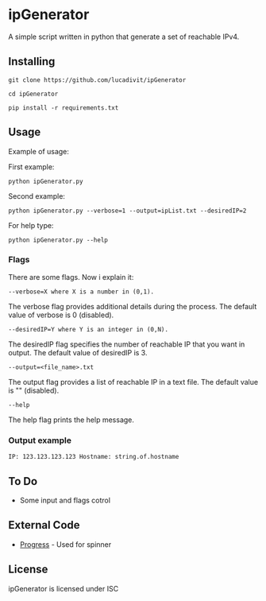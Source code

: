 # ipGenerator

A simple script written in python that generate a set of reachable IPv4.

## Installing

```
git clone https://github.com/lucadivit/ipGenerator

cd ipGenerator

pip install -r requirements.txt
```

## Usage

Example of usage:

First example:

```
python ipGenerator.py
```

Second example:
```
python ipGenerator.py --verbose=1 --output=ipList.txt --desiredIP=2
```

For help type:

```
python ipGenerator.py --help
```

### Flags

There are some flags. Now i explain it:

```
--verbose=X where X is a number in (0,1).
```

The verbose flag provides additional details during the process.
The default value of verbose is 0 (disabled).

```
--desiredIP=Y where Y is an integer in (0,N).
```

The desiredIP flag specifies the number of reachable IP that you want in output.
The default value of desiredIP is 3.

```
--output=<file_name>.txt 
```

The output flag provides a list of reachable IP in a text file.
The default value is "" (disabled).

```
--help 
```

The help flag prints the help message.

### Output example

```
IP: 123.123.123.123 Hostname: string.of.hostname
```

## To Do

* Some input and flags cotrol

## External Code

* [Progress](https://github.com/verigak/progress/) - Used for spinner

## License

ipGenerator is licensed under ISC

